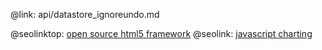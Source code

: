 @link: api/datastore_ignoreundo.md

@seolinktop: [open source html5 framework](https://webix.com)
@seolink: [javascript charting](https://webix.com/widget/charts/)